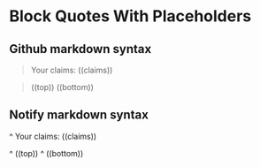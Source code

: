 # Block Quotes With Placeholders

## Github markdown syntax

> Your claims: ((claims))

> ((top))
> ((bottom))

## Notify markdown syntax

^ Your claims: ((claims))

^ ((top))
^ ((bottom))
